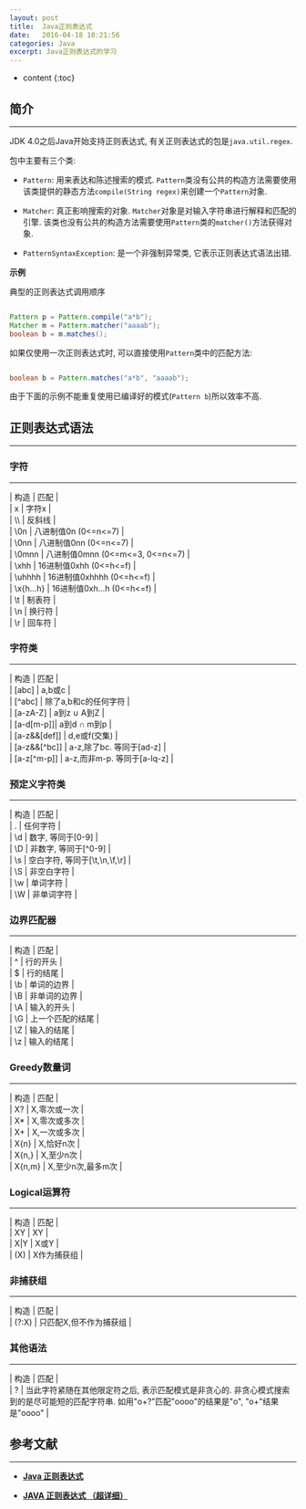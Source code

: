 ```yaml
---
layout: post
title:  Java正则表达式
date:   2016-04-18 10:21:56
categories: Java
excerpt: Java正则表达式的学习
---
```


* content
{:toc}

## 简介
---

JDK 4.0之后Java开始支持正则表达式, 有关正则表达式的包是`java.util.regex`.  

包中主要有三个类:   

* `Pattern`: 用来表达和陈述搜索的模式. `Pattern`类没有公共的构造方法需要使用该类提供的静态方法`compile(String regex)`来创建一个`Pattern`对象.   

* `Matcher`: 真正影响搜索的对象. `Matcher`对象是对输入字符串进行解释和匹配的引擎. 该类也没有公共的构造方法需要使用`Pattern`类的`matcher()`方法获得对象.   

* `PatternSyntaxException`: 是一个非强制异常类, 它表示正则表达式语法出错.   

**示例**   

典型的正则表达式调用顺序   

``` java

Pattern p = Pattern.compile("a*b");
Matcher m = Pattern.matcher("aaaab");
boolean b = m.matches();

```

如果仅使用一次正则表达式时, 可以直接使用`Pattern`类中的匹配方法:   

``` java

boolean b = Pattern.matches("a*b", "aaaab");

```

由于下面的示例不能重复使用已编译好的模式(`Pattern b`)所以效率不高.   

## 正则表达式语法
---

### 字符
---

| 构造		| 匹配	|  
| x		| 字符x	|  
| \\\\		| 反斜线	|  
| \\0n		| 八进制值0n (0<=n<=7)	|  
| \\0nn		| 八进制值0nn (0<=n<=7)	|  
| \\0mnn	| 八进制值0mnn (0<=m<=3, 0<=n<=7)	|  
| \\xhh		| 16进制值0xhh (0<=h<=f)	|  
| \\uhhhh	| 16进制值0xhhhh (0<=h<=f)	|  
| \\x{h...h}	| 16进制值0xh...h (0<=h<=f)	|  
| \\t		| 制表符	|  
| \\n		| 换行符	|  
| \\r		| 回车符	|  

### 字符类
---

| 构造		| 匹配	|  
| \[abc\]	| a,b或c	|  
| \[^abc\]	| 除了a,b和c的任何字符 |  
| \[a-zA-Z\]	| a到z ∪ A到Z	|  
| \[a-d\[m-p\]\]| a到d ∩ m到p	|  
| \[a-z&&\[def\]\]	| d,e或f(交集)	|  
| \[a-z&&\[^bc\]\]	| a-z,除了bc. 等同于\[ad-z\]	|   
| \[a-z\[^m-p\]\]	| a-z,而非m-p. 等同于\[a-lq-z\]	|   

### 预定义字符类
---

| 构造	| 匹配		|  
| .	| 任何字符	|  
| \\d	| 数字, 等同于\[0-9\]	|  
| \\D	| 非数字, 等同于\[^0-9\]	|  
| \\s	| 空白字符, 等同于\[\\t,\\n,\\f,\\r\]	|  
| \\S	| 非空白字符	|  
| \\w	| 单词字符	|  
| \\W	| 非单词字符	|  

### 边界匹配器
---

| 构造	| 匹配		|  
| ^	| 行的开头	|  
| $	| 行的结尾	|  
| \\b	| 单词的边界	|  
| \\B	| 非单词的边界	|  
| \\A	| 输入的开头	|  
| \\G	| 上一个匹配的结尾	|  
| \\Z	| 输入的结尾	|  
| \\z	| 输入的结尾	|  

### Greedy数量词
---

| 构造		| 匹配			|  
| X?		| X,零次或一次		|  
| X*		| X,零次或多次		|  
| X+		| X,一次或多次		|  
| X{n}		| X,恰好n次		|  
| X{n,}		| X,至少n次		|  
| X{n,m}	| X,至少n次,最多m次	|  

### Logical运算符
---

| 构造	| 匹配		|  
| XY	| XY		|  
| X|Y	| X或Y		|  
| (X)	| X作为捕获组	|  

### 非捕获组
---

| 构造	| 匹配		|  
| (?:X)	| 只匹配X,但不作为捕获组	|  

### 其他语法
---

| 构造		| 匹配		|  
| ?		| 当此字符紧随在其他限定符之后, 表示匹配模式是非贪心的. 非贪心模式搜索到的是尽可能短的匹配字符串. 如用"o+?"匹配"oooo"的结果是"o", "o+"结果是"oooo"	|  

## 参考文献
---

* **[Java 正则表达式](http://www.runoob.com/java/java-regular-expressions.html)**   

* **[JAVA 正则表达式 （超详细）](http://smallwoniu.blog.51cto.com/3911954/1324133)**   

